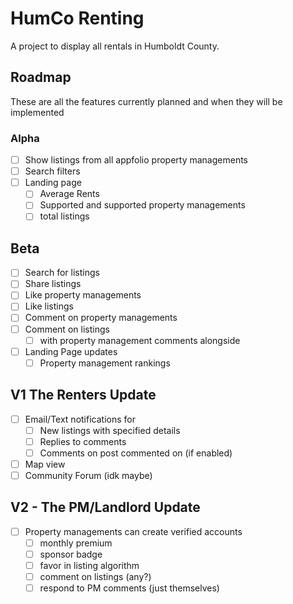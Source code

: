 # HumCo Renting

A project to display all rentals in Humboldt County.

## Roadmap

These are all the features currently planned and when they will be implemented

### Alpha

- [ ] Show listings from all appfolio property managements
- [ ] Search filters
- [ ] Landing page
  - [ ] Average Rents
  - [ ] Supported and supported property managements
  - [ ] total listings

## Beta

- [ ] Search for listings
- [ ] Share listings
- [ ] Like property managements
- [ ] Like listings
- [ ] Comment on property managements
- [ ] Comment on listings
  - [ ] with property management comments alongside
- [ ] Landing Page updates
  - [ ] Property management rankings

## V1 The Renters Update

- [ ] Email/Text notifications for
  - [ ] New listings with specified details
  - [ ] Replies to comments
  - [ ] Comments on post commented on (if enabled)
- [ ] Map view
- [ ] Community Forum (idk maybe)

## V2 - The PM/Landlord Update

- [ ] Property managements can create verified accounts
  - [ ] monthly premium
  - [ ] sponsor badge
  - [ ] favor in listing algorithm
  - [ ] comment on listings (any?)
  - [ ] respond to PM comments (just themselves)
